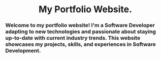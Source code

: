<h1 align='center'>My Portfolio Website.</h1>

### Welcome to my portfolio website! I'm a Software Developer adapting to new technologies and passionate about staying up-to-date with current industry trends. This website showcases my projects, skills, and experiences in Software Development.
